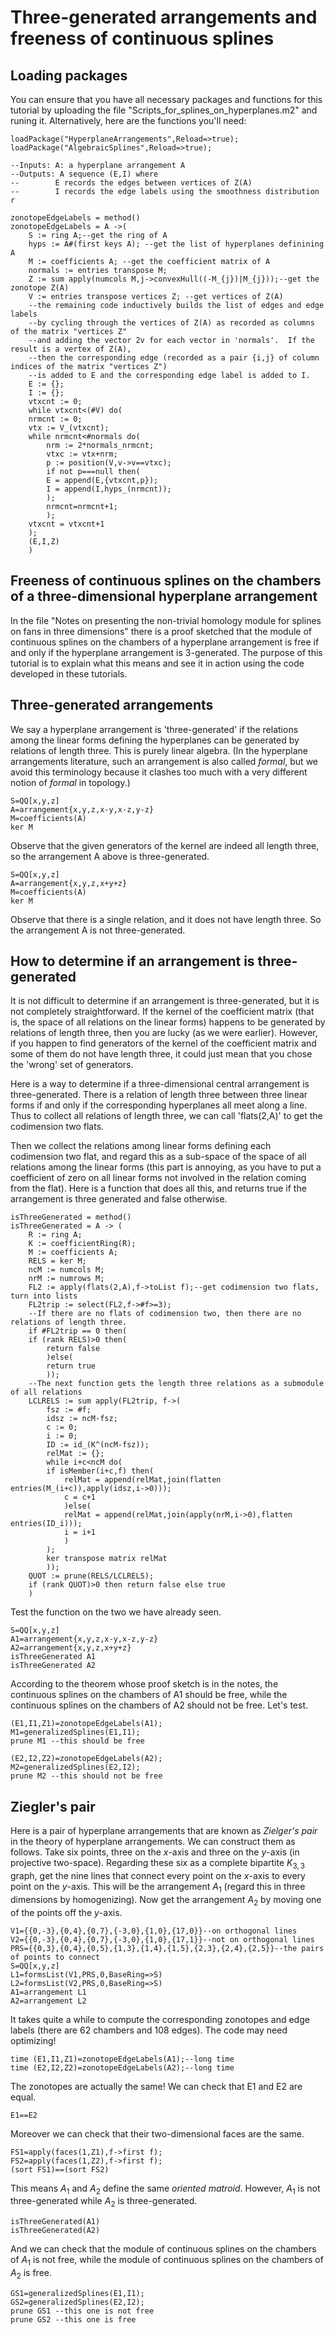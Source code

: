 # Three-generated arrangements and freeness of continuous splines

## Loading packages
You can ensure that you have all necessary packages and functions for this tutorial by uploading the file "Scripts_for_splines_on_hyperplanes.m2" and runing it.  Alternatively, here are the functions you'll need:

```
loadPackage("HyperplaneArrangements",Reload=>true);
loadPackage("AlgebraicSplines",Reload=>true);
```

```
--Inputs: A: a hyperplane arrangement A
--Outputs: A sequence (E,I) where
--        E records the edges between vertices of Z(A)
--        I records the edge labels using the smoothness distribution r

zonotopeEdgeLabels = method()
zonotopeEdgeLabels = A ->(
    S := ring A;--get the ring of A
    hyps := A#(first keys A); --get the list of hyperplanes definining A
    M := coefficients A; --get the coefficient matrix of A
    normals := entries transpose M;
    Z := sum apply(numcols M,j->convexHull((-M_{j})|M_{j}));--get the zonotope Z(A)
    V := entries transpose vertices Z; --get vertices of Z(A)
    --the remaining code inductively builds the list of edges and edge labels
    --by cycling through the vertices of Z(A) as recorded as columns of the matrix "vertices Z"
    --and adding the vector 2v for each vector in 'normals'.  If the result is a vertex of Z(A),
    --then the corresponding edge (recorded as a pair {i,j} of column indices of the matrix "vertices Z")
    --is added to E and the corresponding edge label is added to I.
    E := {};
    I := {};
    vtxcnt := 0;
    while vtxcnt<(#V) do(
	nrmcnt := 0;
	vtx := V_(vtxcnt);
	while nrmcnt<#normals do(
	    nrm := 2*normals_nrmcnt;
	    vtxc := vtx+nrm;
	    p := position(V,v->v==vtxc);
	    if not p===null then(
		E = append(E,{vtxcnt,p});
		I = append(I,hyps_(nrmcnt));
		);
	    nrmcnt=nrmcnt+1;
	    );
	vtxcnt = vtxcnt+1
	);
    (E,I,Z)
    )
```

## Freeness of continuous splines on the chambers of a three-dimensional hyperplane arrangement
In the file "Notes on presenting the non-trivial homology module for splines on fans in three dimensions" there is a proof sketched that the module of continuous splines on the chambers of a hyperplane arrangement is free if and only if the hyperplane arrangement is 3-generated.  The purpose of this tutorial is to explain what this means and see it in action using the code developed in these tutorials.

## Three-generated arrangements
We say a hyperplane arrangement is 'three-generated' if the relations among the linear forms defining the hyperplanes can be generated by relations of length three.  This is purely linear algebra.  (In the hyperplane arrangements literature, such an arrangement is also called *formal*, but we avoid this terminology because it clashes too much with a very different notion of *formal* in topology.)

```
S=QQ[x,y,z]
A=arrangement{x,y,z,x-y,x-z,y-z}
M=coefficients(A)
ker M
```
Observe that the given generators of the kernel are indeed all length three, so the arrangement A above is three-generated.

```
S=QQ[x,y,z]
A=arrangement{x,y,z,x+y+z}
M=coefficients(A)
ker M
```
Observe that there is a single relation, and it does not have length three.  So the arrangement A is not three-generated.

## How to determine if an arrangement is three-generated
It is not difficult to determine if an arrangement is three-generated, but it is not completely straightforward.  If the kernel of the coefficient matrix (that is, the space of all relations on the linear forms) happens to be generated by relations of length three, then you are lucky (as we were earlier).  However, if you happen to find generators of the kernel of the coefficient matrix and some of them do not have length three, it could just mean that you chose the 'wrong' set of generators.

Here is a way to determine if a three-dimensional central arrangement is three-generated.  There is a relation of length three between three linear forms if and only if the corresponding hyperplanes all meet along a line.  Thus to collect all relations of length three, we can call 'flats(2,A)' to get the codimension two flats.

Then we collect the relations among linear forms defining each codimension two flat, and regard this as a sub-space of the space of all relations among the linear forms (this part is annoying, as you have to put a coefficient of zero on all linear forms not involved in the relation coming from the flat).  Here is a function that does all this, and returns true if the arrangement is three generated and false otherwise.

```
isThreeGenerated = method()
isThreeGenerated = A -> (
    R := ring A;
    K := coefficientRing(R);
    M := coefficients A;
    RELS = ker M;
    ncM := numcols M;
    nrM := numrows M;
    FL2 := apply(flats(2,A),f->toList f);--get codimension two flats, turn into lists
    FL2trip := select(FL2,f->#f>=3);
    --If there are no flats of codimension two, then there are no relations of length three.
    if #FL2trip == 0 then(
	if (rank RELS)>0 then(
	    return false
	    )else(
	    return true
	    ));
    --The next function gets the length three relations as a submodule of all relations
    LCLRELS := sum apply(FL2trip, f->(
	    fsz := #f;
	    idsz := ncM-fsz;
	    c := 0;
	    i := 0;
	    ID := id_(K^(ncM-fsz));
	    relMat := {};
	    while i+c<ncM do(
		if isMember(i+c,f) then(
		    relMat = append(relMat,join(flatten entries(M_(i+c)),apply(idsz,i->0)));
		    c = c+1
		    )else(
		    relMat = append(relMat,join(apply(nrM,i->0),flatten entries(ID_i)));
		    i = i+1
		    )
		);
	    ker transpose matrix relMat
	    ));
    QUOT := prune(RELS/LCLRELS);
    if (rank QUOT)>0 then return false else true
    )
```
Test the function on the two we have already seen.
```
S=QQ[x,y,z]
A1=arrangement{x,y,z,x-y,x-z,y-z}
A2=arrangement{x,y,z,x+y+z}
isThreeGenerated A1
isThreeGenerated A2
```

According to the theorem whose proof sketch is in the notes, the continuous splines on the chambers of A1 should be free, while the continuous splines on the chambers of A2 should not be free.  Let's test.

```
(E1,I1,Z1)=zonotopeEdgeLabels(A1);
M1=generalizedSplines(E1,I1);
prune M1 --this should be free
```
```
(E2,I2,Z2)=zonotopeEdgeLabels(A2);
M2=generalizedSplines(E2,I2);
prune M2 --this should not be free
```

## Ziegler's pair
Here is a pair of hyperplane arrangements that are known as *Zielger's pair* in the theory of hyperplane arrangements.  We can construct them as follows.  Take six points, three on the $x$-axis and three on the $y$-axis (in projective two-space).  Regarding these six as a complete bipartite $K_{3,3}$ graph, get the nine lines that connect every point on the $x$-axis to every point on the $y$-axis.  This will be the arrangement $A_1$ (regard this in three dimensions by homogenizing).  Now get the arrangement $A_2$ by moving one of the points off the $y$-axis.

```
V1={{0,-3},{0,4},{0,7},{-3,0},{1,0},{17,0}}--on orthogonal lines
V2={{0,-3},{0,4},{0,7},{-3,0},{1,0},{17,1}}--not on orthogonal lines
PRS={{0,3},{0,4},{0,5},{1,3},{1,4},{1,5},{2,3},{2,4},{2,5}}--the pairs of points to connect
S=QQ[x,y,z]
L1=formsList(V1,PRS,0,BaseRing=>S)
L2=formsList(V2,PRS,0,BaseRing=>S)
A1=arrangement L1
A2=arrangement L2
```
It takes quite a while to compute the corresponding zonotopes and edge labels (there are 62 chambers and 108 edges).  The code may need optimizing!

```
time (E1,I1,Z1)=zonotopeEdgeLabels(A1);--long time
time (E2,I2,Z2)=zonotopeEdgeLabels(A2);--long time
```
The zonotopes are actually the same!  We can check that E1 and E2 are equal.
```
E1==E2
```
Moreover we can check that their two-dimensional faces are the same.
```
FS1=apply(faces(1,Z1),f->first f);
FS2=apply(faces(1,Z2),f->first f);
(sort FS1)==(sort FS2)
```
This means $A_1$ and $A_2$ define the same *oriented matroid*.  However, $A_1$ is not three-generated while $A_2$ is three-generated.
```
isThreeGenerated(A1)
isThreeGenerated(A2)
```
And we can check that the module of continuous splines on the chambers of $A_1$ is not free, while the module of continuous splines on the chambers of $A_2$ is free.
```
GS1=generalizedSplines(E1,I1);
GS2=generalizedSplines(E2,I2);
prune GS1 --this one is not free
prune GS2 --this one is free
```